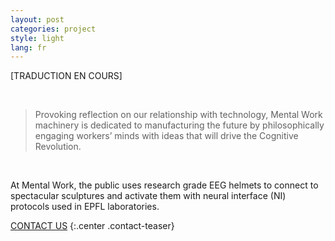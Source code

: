 ```yaml
---
layout: post
categories: project
style: light
lang: fr
---
```


[TRADUCTION EN COURS]

<br>

>Provoking reflection on our relationship with technology, Mental Work machinery is dedicated to manufacturing the future by philosophically engaging workers’ minds with ideas that will drive the Cognitive Revolution.

<br>

At Mental Work, the public uses research grade EEG helmets to connect to spectacular sculptures and activate them with neural interface (NI) protocols used in EPFL laboratories.

[CONTACT US](#contact)
{:.center .contact-teaser}